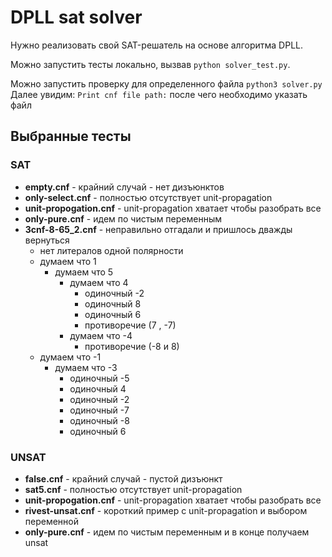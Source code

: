 # DPLL sat solver
Нужно реализовать свой SAT-решатель на основе алгоритма DPLL.

Можно запустить тесты локально, вызвав `python solver_test.py`.

Можно запустить проверку для определенного файла `python3 solver.py`
Далее увидим: `Print cnf file path:` после чего необходимо указать файл

## Выбранные тесты
### SAT
- **empty.cnf** - крайний случай - нет дизъюнктов
- **only-select.cnf** - полностью отсутствует unit-propagation
- **unit-propogation.cnf** - unit-propagation хватает чтобы разобрать все
- **only-pure.cnf** - идем по чистым переменным
- **3cnf-8-65_2.cnf** - неправильно отгадали и пришлось дважды вернуться
    - нет литералов одной полярности
    - думаем что 1
        - думаем что 5
            - думаем что 4
                - одиночный -2
                - одиночный 8
                - одиночный 6
                - противоречие (7 , -7)
            - думаем что -4
                - противоречие (-8 и 8)
    - думаем что -1
        - думаем что -3
            - одиночный -5
            - одиночный 4
            - одиночный -2
            - одиночный -7
            - одиночный -8
            - одиночный 6

### UNSAT
- **false.cnf** - крайний случай - пустой дизъюнкт
- **sat5.cnf** - полностью отсутствует unit-propagation
- **unit-propogation.cnf** - unit-propagation хватает чтобы разобрать все
- **rivest-unsat.cnf** - короткий пример с unit-propagation и выбором переменной
- **only-pure.cnf** - идем по чистым переменным и в конце получаем unsat